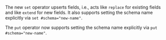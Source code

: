 The new `set` operator upserts fields, i.e., acts like `replace` for existing
fields and like `extend` for new fields. It also supports setting the schema
name explicitly via `set #schema="new-name"`.

The `put` operator now supports setting the schema name explicitly via `put
#schema="new-name"`.

